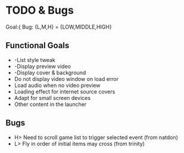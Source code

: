 TODO & Bugs
===========

Goal:{
Bug: {L,M,H} = {LOW,MIDDLE,HIGH}

Functional Goals
----------------

* -List style tweak
* -Display preview video
* -Display cover & background
* Do not display video window on load error
* Load audio when no video preview
* Loading effect for internet source covers
* Adapt for small screen devices
* Other content in the launcher

Bugs
----

* H> Need to scroll game list to trigger selected event (from natdon)
* L> Fly in order of initial items may cross (from trinity)
